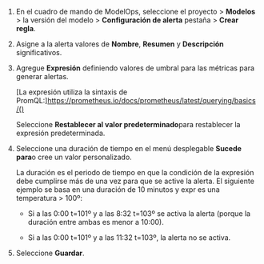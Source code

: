 1.  En el cuadro de mando de ModelOps, seleccione el proyecto > **Modelos** > la versión del modelo > **Configuración de alerta** pestaña > **Crear regla**.


1.  Asigne a la alerta valores de **Nombre**, **Resumen** y **Descripción** significativos.


1.  Agregue **Expresión** definiendo valores de umbral para las métricas para generar alertas.

     [La expresión utiliza la sintaxis de PromQL:]https://prometheus.io/docs/prometheus/latest/querying/basics/()

    Seleccione **Restablecer al valor predeterminado**para restablecer la expresión predeterminada.


1.  Seleccione una duración de tiempo en el menú desplegable **Sucede para**o cree un valor personalizado.

    La duración es el periodo de tiempo en que la condición de la expresión debe cumplirse más de una vez para que se active la alerta. El siguiente ejemplo se basa en una duración de 10 minutos y expr es una temperatura > 100º:

    -   Si a las 0:00 t=101º y a las 8:32 t=103º se activa la alerta (porque la duración entre ambas es menor a 10:00).


    -   Si a las 0:00 t=101º y a las 11:32 t=103º, la alerta no se activa.


1.  Seleccione **Guardar**.


